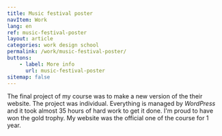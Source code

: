 ```yaml
---
title: Music festival poster
navItem: Work
lang: en
ref: music-festival-poster
layout: article
categories: work design school
permalink: /work/music-festival-poster/
buttons:
    - label: More info
      url: music-festival-poster
sitemap: false
---
```


The final project of my course was to make a new version of the their website. The project was individual. Everything is managed by _WordPress_ and it took almost 35 hours of hard work to get it done. I'm proud to have won the gold trophy. My website was the official one of the course for 1 year.

